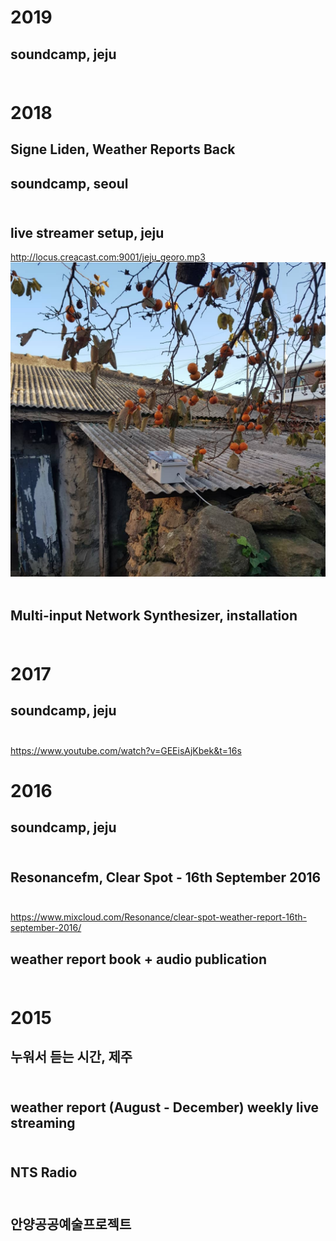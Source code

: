# 2019<br>

## soundcamp, jeju <br><br>

# 2018<br>

## Signe Liden, Weather Reports Back

## soundcamp, seoul<br><br>

## live streamer setup, jeju<br>
http://locus.creacast.com:9001/jeju_georo.mp3<br>
<img src="../img/jeju_streamer.png"><br><br>

## Multi-input Network Synthesizer, installation<br><br> 

# 2017<br>

## soundcamp, jeju<br><br>

https://www.youtube.com/watch?v=GEEisAjKbek&t=16s

# 2016<br>

## soundcamp, jeju<br><br>

## Resonancefm, Clear Spot - 16th September 2016 <br><br>
https://www.mixcloud.com/Resonance/clear-spot-weather-report-16th-september-2016/

## weather report book + audio publication<br><br>

# 2015<br>

## 누워서 듣는 시간, 제주<br><br> 

## weather report (August - December) weekly live streaming<br><br>

## NTS Radio<br><br>

## 안양공공예술프로젝트 

